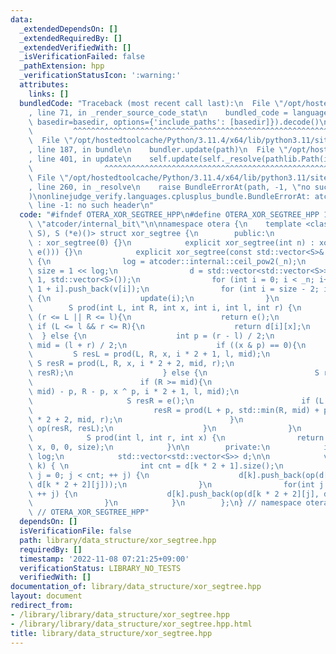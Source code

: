 ```yaml
---
data:
  _extendedDependsOn: []
  _extendedRequiredBy: []
  _extendedVerifiedWith: []
  _isVerificationFailed: false
  _pathExtension: hpp
  _verificationStatusIcon: ':warning:'
  attributes:
    links: []
  bundledCode: "Traceback (most recent call last):\n  File \"/opt/hostedtoolcache/Python/3.11.4/x64/lib/python3.11/site-packages/onlinejudge_verify/documentation/build.py\"\
    , line 71, in _render_source_code_stat\n    bundled_code = language.bundle(stat.path,\
    \ basedir=basedir, options={'include_paths': [basedir]}).decode()\n          \
    \         ^^^^^^^^^^^^^^^^^^^^^^^^^^^^^^^^^^^^^^^^^^^^^^^^^^^^^^^^^^^^^^^^^^^^^^^^^^^^^^^^^\n\
    \  File \"/opt/hostedtoolcache/Python/3.11.4/x64/lib/python3.11/site-packages/onlinejudge_verify/languages/cplusplus.py\"\
    , line 187, in bundle\n    bundler.update(path)\n  File \"/opt/hostedtoolcache/Python/3.11.4/x64/lib/python3.11/site-packages/onlinejudge_verify/languages/cplusplus_bundle.py\"\
    , line 401, in update\n    self.update(self._resolve(pathlib.Path(included), included_from=path))\n\
    \                ^^^^^^^^^^^^^^^^^^^^^^^^^^^^^^^^^^^^^^^^^^^^^^^^^^^^^^^^^\n \
    \ File \"/opt/hostedtoolcache/Python/3.11.4/x64/lib/python3.11/site-packages/onlinejudge_verify/languages/cplusplus_bundle.py\"\
    , line 260, in _resolve\n    raise BundleErrorAt(path, -1, \"no such header\"\
    )\nonlinejudge_verify.languages.cplusplus_bundle.BundleErrorAt: atcoder/internal_bit:\
    \ line -1: no such header\n"
  code: "#ifndef OTERA_XOR_SEGTREE_HPP\n#define OTERA_XOR_SEGTREE_HPP 1\n\n#include\
    \ \"atcoder/internal_bit\"\n\nnamespace otera {\n    template <class S, S (*op)(S,\
    \ S), S (*e)()> struct xor_segtree {\n        public:\n            xor_segtree()\
    \ : xor_segtree(0) {}\n            explicit xor_segtree(int n) : xor_segtree(std::vector<S>(n,\
    \ e())) {}\n            explicit xor_segtree(const std::vector<S>& v) : _n(int(v.size()))\
    \ {\n                log = atcoder::internal::ceil_pow2(_n);\n               \
    \ size = 1 << log;\n                d = std::vector<std::vector<S>>(2 * size -\
    \ 1, std::vector<S>());\n                for (int i = 0; i < _n; i++) d[size -\
    \ 1 + i].push_back(v[i]);\n                for (int i = size - 2; i >= 0; i--)\
    \ {\n                    update(i);\n                }\n            }\n\n    \
    \        S prod(int L, int R, int x, int i, int l, int r) {\n                if\
    \ (r <= L || R <= l){\n                    return e();\n                } else\
    \ if (L <= l && r <= R){\n                    return d[i][x];\n              \
    \  } else {\n                    int p = (r - l) / 2;\n                    int\
    \ mid = (l + r) / 2;\n                    if ((x & p) == 0){\n               \
    \         S resL = prod(L, R, x, i * 2 + 1, l, mid);\n                       \
    \ S resR = prod(L, R, x, i * 2 + 2, mid, r);\n                        return op(resL,\
    \ resR);\n                    } else {\n                        S resL = e();\n\
    \                        if (R >= mid){\n                            resL = prod(std::max(L,\
    \ mid) - p, R - p, x ^ p, i * 2 + 1, l, mid);\n                        }\n   \
    \                     S resR = e();\n                        if (L < mid){\n \
    \                           resR = prod(L + p, std::min(R, mid) + p, x ^ p, i\
    \ * 2 + 2, mid, r);\n                        }\n                        return\
    \ op(resR, resL);\n                    }\n                }\n            }\n\n\
    \            S prod(int l, int r, int x) {\n                return prod(l, r,\
    \ x, 0, 0, size);\n            }\n\n        private:\n            int _n, size,\
    \ log;\n            std::vector<std::vector<S>> d;\n\n            void update(int\
    \ k) { \n                int cnt = d[k * 2 + 1].size();\n                for(int\
    \ j = 0; j < cnt; ++ j) {\n                    d[k].push_back(op(d[k * 2 + 1][j],\
    \ d[k * 2 + 2][j]));\n                }\n                for(int j = 0; j < cnt;\
    \ ++ j) {\n                    d[k].push_back(op(d[k * 2 + 2][j], d[k * 2 + 1][j]));\n\
    \                }\n            }\n        };\n} // namespace otera\n\n#endif\
    \ // OTERA_XOR_SEGTREE_HPP"
  dependsOn: []
  isVerificationFile: false
  path: library/data_structure/xor_segtree.hpp
  requiredBy: []
  timestamp: '2022-11-08 07:21:25+09:00'
  verificationStatus: LIBRARY_NO_TESTS
  verifiedWith: []
documentation_of: library/data_structure/xor_segtree.hpp
layout: document
redirect_from:
- /library/library/data_structure/xor_segtree.hpp
- /library/library/data_structure/xor_segtree.hpp.html
title: library/data_structure/xor_segtree.hpp
---
```


